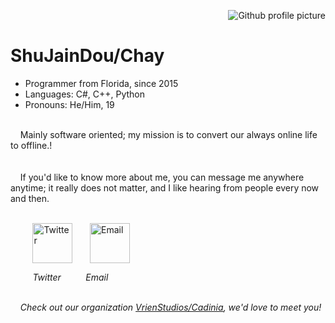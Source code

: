 <!-- to anyone who dared to read this markdown file... 
im sorry for the mad amount of &nbsp; i put, and for the unreadability. it's what markdown limitations put me to do... -->
<img src="https://avatars.githubusercontent.com/u/13159328?v=4" align="right" alt="Github profile picture"><br>
# ShuJainDou/Chay
* Programmer from Florida, since 2015
* Languages: C#, C++, Python
* Pronouns: He/Him, 19
<br>
&nbsp;&nbsp;&nbsp;&nbsp;Mainly software oriented; my mission is to convert our always online life to offline.!<br>
<br><br>
&nbsp;&nbsp;&nbsp;&nbsp;If you'd like to know more about me, you can message me anywhere anytime; it really does not matter, and I like hearing from people every now and then.
<br><br>

&nbsp;&nbsp;&nbsp;&nbsp;&nbsp;&nbsp;&nbsp;&nbsp;&nbsp;<a href="https://twitter.com/shujiandou" target="_blank"><img src="https://raw.githubusercontent.com/littletsu/littletsu/master/Twitter%20social%20icons%20-%20rounded%20square%20-%20blue.png" width="64" height="64" align="center" alt="Twitter"></a>&nbsp;&nbsp;&nbsp;&nbsp;&nbsp;&nbsp;&nbsp;<a href="mailto:visionistprojects@gmail.com" target="_blank"><img src="https://raw.githubusercontent.com/littletsu/littletsu/master/email.png" width="64" height="64" align="center" alt="Email"></a>






<i >&nbsp;&nbsp;&nbsp;&nbsp;&nbsp;&nbsp;&nbsp;&nbsp;&nbsp;Twitter&nbsp;&nbsp;&nbsp;&nbsp;&nbsp;&nbsp;&nbsp;&nbsp;&nbsp;&nbsp;Email</i>





<br>
<i>&nbsp;&nbsp;&nbsp;&nbsp;Check out our organization <a href="https://github.com/vrienstudios">VrienStudios/Cadinia</a>, we'd love to meet you!</i>
